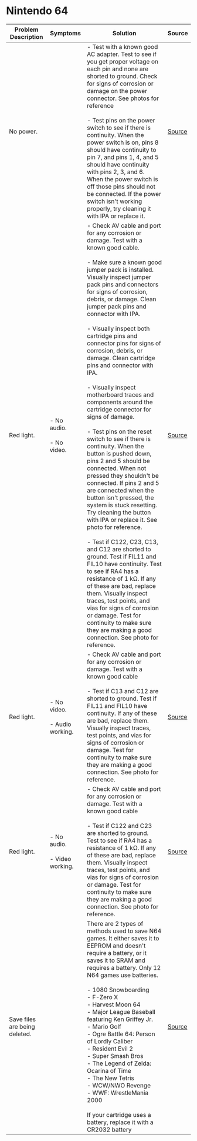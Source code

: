# Nintendo 64

| Problem Description           | Symptoms                            | Solution                                                                                                                                                                                                                                                                                                                                                                                                                                                                                                                                                                                                                                                                                                                                                                                                                                                                                                                                                                                                                                                                                                                                                                                                                                                                                                 | Source                                          |
| ----------------------------- | ----------------------------------- | -------------------------------------------------------------------------------------------------------------------------------------------------------------------------------------------------------------------------------------------------------------------------------------------------------------------------------------------------------------------------------------------------------------------------------------------------------------------------------------------------------------------------------------------------------------------------------------------------------------------------------------------------------------------------------------------------------------------------------------------------------------------------------------------------------------------------------------------------------------------------------------------------------------------------------------------------------------------------------------------------------------------------------------------------------------------------------------------------------------------------------------------------------------------------------------------------------------------------------------------------------------------------------------------------------- | ----------------------------------------------- |
| No power.                     |                                     | - Test with a known good AC adapter. Test to see if you get proper voltage on each pin and none are shorted to ground. Check for signs of corrosion or damage on the power connector. See photos for reference<br><br>- Test pins on the power switch to see if there is continuity. When the power switch is on, pins 8 should have continuity to pin 7, and pins 1, 4, and 5 should have continuity with pins 2, 3, and 6. When the power switch is off those pins should not be connected. If the power switch isn't working properly, try cleaning it with IPA or replace it.                                                                                                                                                                                                                                                                                                                                                                                                                                                                                                                                                                                                                                                                                                                        | [Source](https://old.repair.wiki/w/Nintendo_64) |
| Red light.                    | - No audio.<br><br>- No video.      | - Check AV cable and port for any corrosion or damage. Test with a known good cable.<br><br>- Make sure a known good jumper pack is installed. Visually inspect jumper pack pins and connectors for signs of corrosion, debris, or damage. Clean jumper pack pins and connector with IPA.<br><br>- Visually inspect both cartridge pins and connector pins for signs of corrosion, debris, or damage. Clean cartridge pins and connector with IPA.<br><br>- Visually inspect motherboard traces and components around the cartridge connector for signs of damage.<br><br>- Test pins on the reset switch to see if there is continuity. When the button is pushed down, pins 2 and 5 should be connected. When not pressed they shouldn't be connected. If pins 2 and 5 are connected when the button isn't pressed, the system is stuck resetting. Try cleaning the button with IPA or replace it. See photo for reference.<br><br>- Test if C122, C23, C13, and C12 are shorted to ground. Test if FIL11 and FIL10 have continuity. Test to see if RA4 has a resistance of 1 kΩ. If any of these are bad, replace them. Visually inspect traces, test points, and vias for signs of corrosion or damage. Test for continuity to make sure they are making a good connection. See photo for reference. | [Source](https://old.repair.wiki/w/Nintendo_64) |
| Red light.                    | - No video.<br><br>- Audio working. | - Check AV cable and port for any corrosion or damage. Test with a known good cable<br><br>- Test if C13 and C12 are shorted to ground. Test if FIL11 and FIL10 have continuity. If any of these are bad, replace them. Visually inspect traces, test points, and vias for signs of corrosion or damage. Test for continuity to make sure they are making a good connection. See photo for reference.                                                                                                                                                                                                                                                                                                                                                                                                                                                                                                                                                                                                                                                                                                                                                                                                                                                                                                    | [Source](https://old.repair.wiki/w/Nintendo_64) |
| Red light.                    | - No audio.<br><br>- Video working. | - Check AV cable and port for any corrosion or damage. Test with a known good cable<br><br>- Test if C122 and C23 are shorted to ground. Test to see if RA4 has a resistance of 1 kΩ. If any of these are bad, replace them. Visually inspect traces, test points, and vias for signs of corrosion or damage. Test for continuity to make sure they are making a good connection. See photo for reference.                                                                                                                                                                                                                                                                                                                                                                                                                                                                                                                                                                                                                                                                                                                                                                                                                                                                                               | [Source](https://old.repair.wiki/w/Nintendo_64) |
| Save files are being deleted. |                                     | There are 2 types of methods used to save N64 games. It either saves it to EEPROM and doesn't require a battery, or it saves it to SRAM and requires a battery. Only 12 N64 games use batteries.<br><br>- 1080 Snowboarding<br>- F-Zero X<br>- Harvest Moon 64<br>- Major League Baseball featuring Ken Griffey Jr.<br>- Mario Golf<br>- Ogre Battle 64: Person of Lordly Caliber<br>- Resident Evil 2<br>- Super Smash Bros<br>- The Legend of Zelda: Ocarina of Time<br>- The New Tetris<br>- WCW/NWO Revenge<br>- WWF: WrestleMania 2000<br><br>If your cartridge uses a battery, replace it with a CR2032 battery                                                                                                                                                                                                                                                                                                                                                                                                                                                                                                                                                                                                                                                                                    | [Source](https://old.repair.wiki/w/Nintendo_64) |
